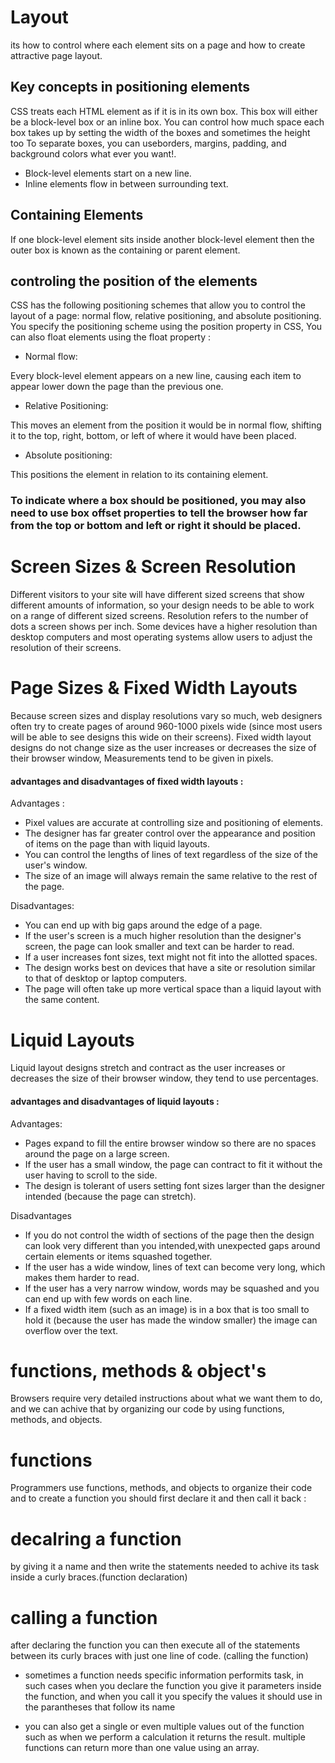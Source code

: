# Layout
its how to control where each element sits on a page and how to create attractive page layout.

## Key concepts in positioning elements
CSS treats each HTML element as if it is in its own box. This box will either be a block-level box or an inline box.
You can control how much space each box takes up by setting the width of the boxes and sometimes the height too To separate boxes, you can useborders, margins, padding, and background colors what ever you want!.

- Block-level elements start on a new line.
- Inline elements flow in between surrounding text.

## Containing Elements
If one block-level element sits inside another block-level element then the outer box is known as the containing or parent element.

## controling the position of the elements
CSS has the following positioning schemes that allow you to control the layout of a page: normal flow, relative positioning, and absolute positioning. You specify the positioning scheme using the position property in CSS, You can also float elements using the float property :

* Normal flow: 

Every block-level element appears on a new line, causing each item to appear lower down the page than the previous one. 

* Relative Positioning:

This moves an element from the position it would be in normal flow, shifting it to the top, right, bottom, or left of where it would have been placed.

* Absolute positioning:

This positions the element in relation to its containing element. 

### To indicate where a box should be positioned, you may also need to use box offset properties to tell the browser how far from the top or bottom and left or right it should be placed.

# Screen Sizes & Screen Resolution
Different visitors to your site will have different sized screens that show different amounts of information, so your design needs to be able to work on a range of different sized screens.
Resolution refers to the number of dots a screen shows per inch. Some devices have a higher resolution than desktop computers and most operating systems allow users to adjust the resolution of their screens.

# Page Sizes & Fixed Width Layouts
Because screen sizes and display resolutions vary so much, web designers often try to create pages of around 960-1000 pixels wide (since most users will be able to see designs this wide on their screens).
Fixed width layout designs do not change size as the user increases or decreases the size of their browser window, Measurements tend to be given in pixels.

#### advantages and disadvantages of fixed width layouts :
Advantages :
* Pixel values are accurate at controlling size and positioning of elements.
* The designer has far greater control over the appearance and position of items on the page than with liquid layouts.
* You can control the lengths of lines of text regardless of the size of the user's window.
* The size of an image will always remain the same relative to the rest of the page.

Disadvantages:
* You can end up with big gaps around the edge of a page.
* If the user's screen is a much higher resolution than the designer's screen, the page can look smaller and text can be harder to read.
* If a user increases font sizes, text might not fit into the allotted spaces.
* The design works best on devices that have a site or resolution similar to that of desktop or laptop computers.
* The page will often take up more vertical space than a liquid layout with the same content.

# Liquid Layouts
Liquid layout designs stretch and contract as the user increases or decreases the size of their browser window, they tend to use percentages.

#### advantages and disadvantages of liquid layouts :
Advantages:
* Pages expand to fill the entire browser window so there are no spaces around the page on a large screen.
* If the user has a small window, the page can contract to fit it without the user having to scroll to the side.
* The design is tolerant of users setting font sizes larger than the designer intended (because the page can stretch).

Disadvantages
* If you do not control the width of sections of the page then the design can look very different than you intended,with unexpected gaps around certain elements or items squashed together.
* If the user has a wide window, lines of text can become very long, which makes them harder to read.
* If the user has a very narrow window, words may be squashed and you can end up with few words on each line.
* If a fixed width item (such as an image) is in a box that is too small to hold it (because the user has made the window smaller) the image can overflow over the text.

# functions, methods & object's
Browsers require very detailed instructions about what we want them to do, and we can achive that by organizing our code by using functions, methods, and objects.

# functions 
Programmers use functions, methods, and objects to organize their code and to create a function you should first declare it and then call it back :

# decalring a function 
by giving it a name and then write the statements needed to achive its task inside a curly braces.(function declaration)
# calling a function
after declaring the function you can then execute all of the statements between its curly braces with just one line of code. (calling the function)


* sometimes a function needs specific information performits task, in such cases when you declare the function you give it parameters inside the function, and when you call it you specify the values it should use in the parantheses that follow its name

* you can also get a single or even multiple values out of the function
such as when we perform a calculation it returns the result. 
multiple functions can return more than one value using an array.